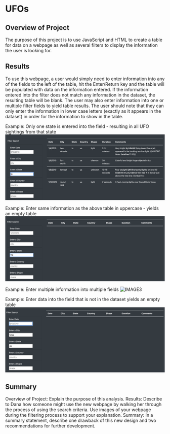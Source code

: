 # UFOs
## Overview of Project
The purpose of this project is to use JavaScript and HTML to create a table for data on a webpage as well as several filters to display the information the user is looking for.

## Results
To use this webpage, a user would simply need to enter information into any of the fields to the left of the table, hit the Enter/Return key and the table will be populated with data on the information entered. If the information entered into the filter does not match any information in the dataset, the resulting table will be blank. The user may also enter information into one or multiple filter fields to yield table results. The user should note that they can only enter the information in lower case letters (exactly as it appears in the dataset) in order for the information to show in the table. 

Example: Only one state is entered into the field - resulting in all UFO sightings from that state
![IMAGE1](static/images/Image1.png)

Example: Enter same information as the above table in uppercase - yields an empty table
![IMAGE2](static/images/Image2.png)

Example: Enter multiple information into multiple fields
![IMAGE3](images/Image3.png)

Example: Enter data into the field that is not in the dataset yields an empty table
![IMAGE4](static/images/Image4.png)


## Summary






Overview of Project: Explain the purpose of this analysis.
Results: Describe to Dana how someone might use the new webpage by walking her through the process of using the search criteria. Use images of your webpage during the filtering process to support your explanation.
Summary: In a summary statement, describe one drawback of this new design and two recommendations for further development.